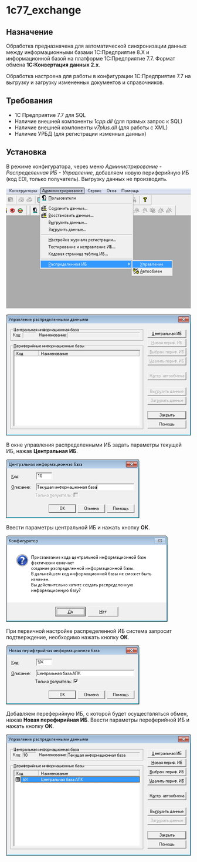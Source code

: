 # 1c77_exchange

## Назначение ##

Обработка предназначена для автоматической синхронизации данных между информационными базами 1С:Предприятие 8.X и информационной базой на платформе 1C:Предприятие 7.7. Формат обмена **1С:Конвертация данных 2.х**.

Обработка настроена для работы в конфигурации 1С:Предприятие 7.7 на выгрузку и загрузку измененных документов и справочников.

## Требования ##

- 1С Предприятие 7.7 для SQL
- Наличие внешней компоненты *1cpp.dll* (для прямых запрос к SQL)  
- Наличие внешней компоненты *v7plus.dll* (для работы с XML)
- Наличие УРБД (для регистрации изменных данных)

## Установка ##

В режиме конфигуратора, через меню *Администрирование - Распределенная ИБ - Управление*, добавляем новую периферийную ИБ (код EDI, только получатель). Выгрузку данных не производить.


![Администрирование - Распределенная ИБ - Управление](https://raw.githubusercontent.com/vnlunkov/1c77_exchange/master/Img/ReadMe_01.png)


![Окно управления распределенными ИБ](https://raw.githubusercontent.com/vnlunkov/1c77_exchange/master/Img/ReadMe_02.png)


В окне управления распределенными ИБ задать параметры текущей ИБ, нажав **Центральная ИБ**.


![Установка параметров текущей ИБ](https://raw.githubusercontent.com/vnlunkov/1c77_exchange/master/Img/ReadMe_03.png)


Ввести параметры центральной ИБ и нажать кнопку **ОК**.


![Подтверждение создания распределенной ИБ](https://raw.githubusercontent.com/vnlunkov/1c77_exchange/master/Img/ReadMe_04.png)


При первичной настройке распределенной ИБ система запросит подтверждение, необходимо нажать кнопку **ОК**.


![Добавление нового узла ИБ](https://raw.githubusercontent.com/vnlunkov/1c77_exchange/master/Img/ReadMe_06.png)


Добавляем переферийную ИБ, с которой будет осуществляться обмен, нажав **Новая перефирийная ИБ**. Ввести параметры переферийной ИБ и нажать кнопку **ОК**.


![Результат настройки](https://raw.githubusercontent.com/vnlunkov/1c77_exchange/master/Img/ReadMe_07.png)
